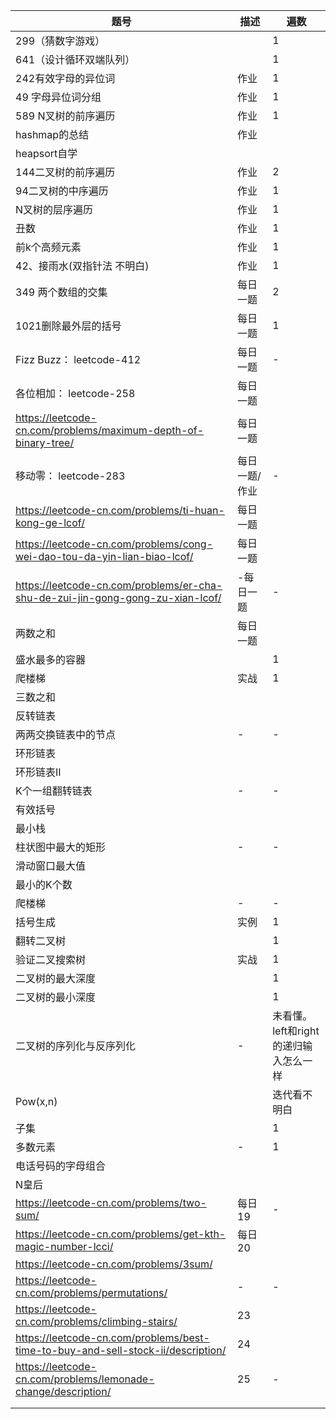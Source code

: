 | 题号                                                                           | 描述              | 遍数                                                    |
| -------------------------------------------------------------------------------- | ------------------- | --------------------------------------------------------- |
| 299（猜数字游戏）                                                         |                      | 1                                                         |
| 641（设计循环双端队列）                                                |                      | 1                                                         |
| 242有效字母的异位词                                                      | 作业              | 1                                                         |
| 49 字母异位词分组                                                         | 作业              | 1                                                         |
| 589 N叉树的前序遍历                                                       | 作业              | 1                                                         |
| hashmap的总结                                                                 | 作业              |                                                            |
| heapsort自学                                                                   |                      |                                                            |
| 144二叉树的前序遍历                                                      | 作业              | 2                                                         |
| 94二叉树的中序遍历                                                       | 作业              | 1                                                         |
| N叉树的层序遍历                                                           | 作业              | 1                                                         |
| 丑数                                                                           | 作业              | 1                                                         |
| 前k个高频元素                                                              | 作业              | 1                                                         |
| 42、接雨水(双指针法 不明白)                                           | 作业              | 1                                                         |
| 349 两个数组的交集                                                        | 每日一题        | 2                                                         |
| 1021删除最外层的括号                                                     | 每日一题        | 1                                                         |
| Fizz Buzz： leetcode-412                                                        | 每日一题        | -                                                         |
| 各位相加： leetcode-258                                                     | 每日一题        |                                                            |
| https://leetcode-cn.com/problems/maximum-depth-of-binary-tree/                   | 每日一题        |                                                            |
| 移动零： leetcode-283                                                        | 每日一题/作业 | -                                                         |
| https://leetcode-cn.com/problems/ti-huan-kong-ge-lcof/                           | 每日一题        |                                                            |
| https://leetcode-cn.com/problems/cong-wei-dao-tou-da-yin-lian-biao-lcof/         | 每日一题        |                                                            |
| https://leetcode-cn.com/problems/er-cha-shu-de-zui-jin-gong-gong-zu-xian-lcof/   | -每日一题       | -                                                         |
| 两数之和                                                                     | 每日一题        |                                                            |
| 盛水最多的容器                                                            |                      | 1                                                         |
| 爬楼梯                                                                        | 实战              | 1                                                         |
| 三数之和                                                                     |                      |                                                            |
| 反转链表                                                                     |                      |                                                            |
| 两两交换链表中的节点                                                   | -                   | -                                                         |
| 环形链表                                                                     |                      |                                                            |
| 环形链表II                                                                   |                      |                                                            |
| K个一组翻转链表                                                           | -                   | -                                                         |
| 有效括号                                                                     |                      |                                                            |
| 最小栈                                                                        |                      |                                                            |
| 柱状图中最大的矩形                                                      | -                   | -                                                         |
| 滑动窗口最大值                                                            |                      |                                                            |
| 最小的K个数                                                                 |                      |                                                            |
| 爬楼梯                                                                        | -                   | -                                                         |
| 括号生成                                                                     | 实例              | 1                                                         |
| 翻转二叉树                                                                  |                      | 1                                                         |
| 验证二叉搜索树                                                            | 实战              | 1                                                         |
| 二叉树的最大深度                                                         |                      | 1                                                         |
| 二叉树的最小深度                                                         |                      | 1                                                         |
| 二叉树的序列化与反序列化                                             | -                   | 未看懂。<br />left和right的递归输入怎么一样 |
| Pow(x,n)                                                                         |                      | 迭代看不明白                                        |
| 子集                                                                           |                      | 1                                                         |
| 多数元素                                                                     | -                   | 1                                                         |
| 电话号码的字母组合                                                      |                      |                                                            |
| N皇后                                                                          |                      |                                                            |
| https://leetcode-cn.com/problems/two-sum/                                        | 每日19            | -                                                         |
| https://leetcode-cn.com/problems/get-kth-magic-number-lcci/                      | 每日20            |                                                            |
| https://leetcode-cn.com/problems/3sum/                                           |                      |                                                            |
| https://leetcode-cn.com/problems/permutations/                                   | -                   | -                                                         |
| https://leetcode-cn.com/problems/climbing-stairs/                                | 23                  |                                                            |
| https://leetcode-cn.com/problems/best-time-to-buy-and-sell-stock-ii/description/ | 24                  |                                                            |
| https://leetcode-cn.com/problems/lemonade-change/description/                    | 25                  | -                                                         |
|                                                                                   |                      |                                                            |
|                                                                                   |                      |                                                            |
